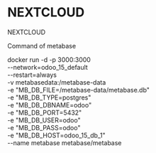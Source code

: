 # NEXTCLOUD
NEXTCLOUD

Command of metabase

docker run -d -p 3000:3000 \
--network=odoo_15_default \
--restart=always \
-v metabasedata:/metabase-data \
-e "MB_DB_FILE=/metabase-data/metabase.db" \
-e "MB_DB_TYPE=postgres" \
-e "MB_DB_DBNAME=odoo" \
-e "MB_DB_PORT=5432" \
-e "MB_DB_USER=odoo" \
-e "MB_DB_PASS=odoo" \
-e "MB_DB_HOST=odoo_15_db_1" \
--name metabase metabase/metabase
